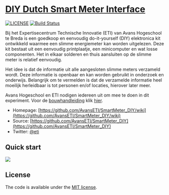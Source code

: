 # [DIY Dutch Smart Meter Interface](https://github.com/AvansETI/SmartMeter_DIY/wiki)

[![LICENSE](https://img.shields.io/badge/license-MIT-lightgrey.svg)](https://xxx)
[![Build Status](https://travis-ci.org/h5bp/html5-boilerplate.svg)](https://xxx)

Bij het Expertisecentrum Technische Innovatie (ETI) van Avans Hogeschool te Breda is een goedkoop en eenvoudig do-it-yourself (DIY) elektronica kit ontwikkeld waarmee een slimme energiemeter kan worden uitgelezen. Deze kit bestaat uit een eenvoudig printplaatje, een minicomputer en wat losse componenten. Het in elkaar solderen en thuis aansluiten op de slimme meter is relatief eenvoudig.

Het idee is dat de informatie uit alle aangesloten slimme meters verzameld wordt. Deze informatie is openbaar en kan worden gebruikt in onderzoek en onderwijs. Belangrijk om te vermelden is dat de verzamelde informatie heel moeilijk herleidbaar is tot personen en/of locaties, hierover later meer.

Avans Hogeschool en ETI nodigen iedereen uit om mee te doen in dit experiment. Voor de [bouwhandleiding](https://github.com/AvansETI/SmartMeter_DIY/wiki/Bouwhandleiding-van-de-DIY-Smart-Meter-kit) klik [hier](https://github.com/AvansETI/SmartMeter_DIY/wiki/Bouwhandleiding-van-de-DIY-Smart-Meter-kit).

* Homepage: [https://github.com/AvansETI/SmartMeter_DIY/wiki](https://github.com/AvansETI/SmartMeter_DIY/wiki)
* Source: [https://github.com/AvansETI/SmartMeter_DIY](https://github.com/AvansETI/SmartMeter_DIY)
* Twitter: [@eti](https://twitter.com/DIY-SMARTMETER-KIT)


## Quick start

![](https://github.com/AvansETI/SmartMeter_DIY/blob/master/Doc/bouwhandleiding/handleiding.png)

## License

The code is available under the [MIT license](LICENSE.txt).
